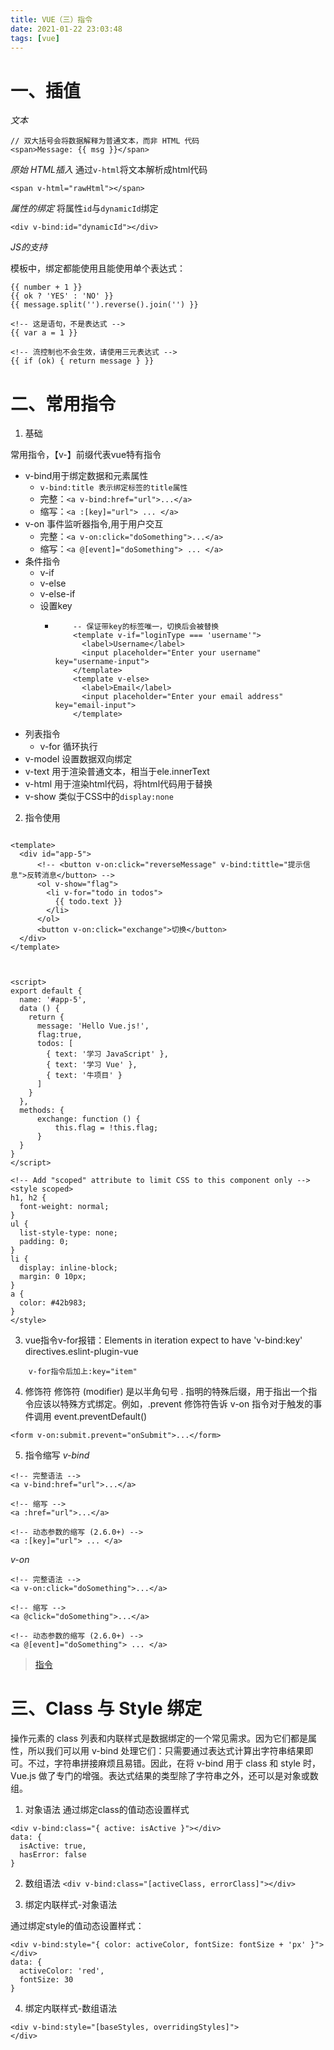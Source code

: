 ```yaml
---
title: VUE（三）指令
date: 2021-01-22 23:03:48
tags: [vue]
---
```


# 一、插值


*文本*
```
// 双大括号会将数据解释为普通文本，而非 HTML 代码
<span>Message: {{ msg }}</span>
```

*原始 HTML插入*
通过`v-html`将文本解析成html代码
```
<span v-html="rawHtml"></span>
```

*属性的绑定*
将属性`id`与`dynamicId`绑定
```
<div v-bind:id="dynamicId"></div>
```

*JS的支持*

模板中，绑定都能使用且能使用单个表达式：

```
{{ number + 1 }}
{{ ok ? 'YES' : 'NO' }}
{{ message.split('').reverse().join('') }}

<!-- 这是语句，不是表达式 -->
{{ var a = 1 }}

<!-- 流控制也不会生效，请使用三元表达式 -->
{{ if (ok) { return message } }}
```



# 二、常用指令

1. 基础

常用指令，【v-】前缀代表vue特有指令
+	v-bind用于绑定数据和元素属性
	+	`v-bind:title 表示绑定标签的title属性`
	+	 完整：`<a v-bind:href="url">...</a>`
	+	 缩写：`<a :[key]="url"> ... </a>`
+	v-on 事件监听器指令,用于用户交互
	+	完整：`<a v-on:click="doSomething">...</a>`
	+	缩写：`<a @[event]="doSomething"> ... </a>`
+	条件指令
	+	v-if
	+	v-else
	+	v-else-if
	+	设置key
		+	```
				-- 保证带key的标签唯一，切换后会被替换
				<template v-if="loginType === 'username'">
				  <label>Username</label>
				  <input placeholder="Enter your username" key="username-input">
				</template>
				<template v-else>
				  <label>Email</label>
				  <input placeholder="Enter your email address" key="email-input">
				</template>
		 	```
+	列表指令
	+	v-for 循环执行
+	v-model 设置数据双向绑定
+	v-text 用于渲染普通文本，相当于ele.innerText
+	v-html 用于渲染html代码，将html代码用于替换
+	v-show 类似于CSS中的`display:none`

2. 指令使用

```

<template>
  <div id="app-5">
      <!-- <button v-on:click="reverseMessage" v-bind:tittle="提示信息">反转消息</button> -->
      <ol v-show="flag">
        <li v-for="todo in todos">
          {{ todo.text }}
        </li>
      </ol>
      <button v-on:click="exchange">切换</button>
  </div>
</template>

 
 
<script>
export default {
  name: '#app-5',
  data () {
    return {
      message: 'Hello Vue.js!',
      flag:true,
      todos: [
        { text: '学习 JavaScript' },
        { text: '学习 Vue' },
        { text: '牛项目' }
      ]
    }
  },
  methods: {
	  exchange: function () {
		  this.flag = !this.flag;
	  }
  }
}
</script> 

<!-- Add "scoped" attribute to limit CSS to this component only -->
<style scoped>
h1, h2 {
  font-weight: normal;
}
ul {
  list-style-type: none;
  padding: 0;
}
li {
  display: inline-block;
  margin: 0 10px;
}
a {
  color: #42b983;
}
</style>

```


3. vue指令v-for报错：Elements in iteration expect to have 'v-bind:key' directives.eslint-plugin-vue

```
	v-for指令后加上:key="item"
```

4. 修饰符
修饰符 (modifier) 是以半角句号 . 指明的特殊后缀，用于指出一个指令应该以特殊方式绑定。例如，.prevent 修饰符告诉 v-on 指令对于触发的事件调用 event.preventDefault()
```
<form v-on:submit.prevent="onSubmit">...</form>
```

5. 指令缩写
*v-bind*
```
<!-- 完整语法 -->
<a v-bind:href="url">...</a>

<!-- 缩写 -->
<a :href="url">...</a>

<!-- 动态参数的缩写 (2.6.0+) -->
<a :[key]="url"> ... </a>
```

*v-on*
```
<!-- 完整语法 -->
<a v-on:click="doSomething">...</a>

<!-- 缩写 -->
<a @click="doSomething">...</a>

<!-- 动态参数的缩写 (2.6.0+) -->
<a @[event]="doSomething"> ... </a>
```

> [指令](https://cn.vuejs.org/v2/guide/syntax.html#%E6%8C%87%E4%BB%A4)


# 三、Class 与 Style 绑定

操作元素的 class 列表和内联样式是数据绑定的一个常见需求。因为它们都是属性，所以我们可以用 v-bind 处理它们：只需要通过表达式计算出字符串结果即可。不过，字符串拼接麻烦且易错。因此，在将 v-bind 用于 class 和 style 时，Vue.js 做了专门的增强。表达式结果的类型除了字符串之外，还可以是对象或数组。



1. 对象语法
通过绑定class的值动态设置样式
```
<div v-bind:class="{ active: isActive }"></div>
data: {
  isActive: true,
  hasError: false
}
```

2. 数组语法
`<div v-bind:class="[activeClass, errorClass]"></div>`


3. 绑定内联样式-对象语法

通过绑定style的值动态设置样式：
```
<div v-bind:style="{ color: activeColor, fontSize: fontSize + 'px' }"></div>
data: {
  activeColor: 'red',
  fontSize: 30
}
```

4. 绑定内联样式-数组语法

```
<div v-bind:style="[baseStyles, overridingStyles]">
</div>
```
